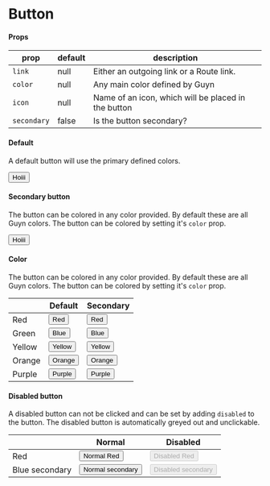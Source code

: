 # Button

<script>
export default {
    components: {Button : ()=>import('./Button')}
}
</script>

#### Props

| prop        | default | description                                         |
| ----------- | ------- | --------------------------------------------------- |
| `link`      | null    | Either an outgoing link or a Route link.            |
| `color`     | null    | Any main color defined by Guyn                      |
| `icon`      | null    | Name of an icon, which will be placed in the button |
| `secondary` | false   | Is the button secondary?                            |

#### Default

A default button will use the primary defined colors.

<Example title="Base">
<Button>Hoiii</Button>

<template slot="code">

```html
<Button>Hoiii</Button>
```
</template>

</Example>

#### Secondary button

The button can be colored in any color provided. By default these are all Guyn colors. The button can be colored by setting it's `color` prop.

<Example title="Colors">
   <Button secondary>Hoiii</Button>

<template slot="code">

```html
<Button secondary>Hoiii</Button>
```
</template>

</Example>

#### Color

The button can be colored in any color provided. By default these are all Guyn colors. The button can be colored by setting it's `color` prop.

<Example title="Primary Colors">
<table>
    <thead>
    <tr>
        <th></th>
        <th>Default</th>
        <th>Secondary</th>
    </tr>
    </thead>
    <tr>
        <td>Red</td>
        <td><Button color="red">Red</Button></td>
        <td><Button secondary color="red" >Red</Button></td>
    </tr>
    <tr>
        <td>Green</td>
        <td><Button color="blue">Blue</Button></td>
        <td><Button color="blue" secondary>Blue</Button></td>
    </tr>
    <tr>
        <td>Yellow</td>
        <td><Button color="yellow">Yellow</Button></td>
        <td><Button color="yellow" secondary>Yellow</Button></td>
    </tr>
    <tr>
        <td>Orange</td>
        <td><Button color="orange">Orange</Button></td>
        <td><Button color="orange" secondary>Orange</Button></td>
    </tr>
    <tr>
        <td>Purple</td>
        <td><Button color="purple">Purple</Button></td>
        <td><Button secondary color="purple" >Purple</Button></td>
    </tr>
</table>


<template slot="code">

```html
<Button color="red">A red button</Button>
```
</template>

</Example>

#### Disabled button

A disabled button can not be clicked and can be set by adding `disabled` to the button. The disabled button is automatically greyed out and unclickable.

<Example title="Colors">
<table>
    <thead>
    <tr>
        <th></th>
        <th>Normal</th>
        <th>Disabled</th>
    </tr>
    </thead>
    <tr>
        <td>Red</td>
        <td><Button color="red">Normal Red</Button></td>
        <td><Button color="red" disabled>Disabled Red</Button></td>
    </tr>
    <tr>
        <td>Blue secondary</td>
        <td><Button secondary>Normal secondary</Button></td>
        <td><Button secondary disabled>Disabled secondary</Button></td>
    </tr>
</table>

<template slot="code">

```html
<Button secondary>Normal secondary</Button>
<Button secondary disabled>Disabled secondary</Button>
```
</template>
</Example>
